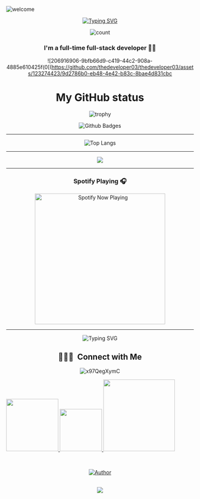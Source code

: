 ![welcome](https://github.com/thedeveloper03/thedeveloper03/assets/123274423/dddcb089-cc76-4531-a2be-06d863f784d2)

 <p align="center"> 
 <div align="center">  
   <a href="https://git.io/typing-svg"><img 
  src="https://readme-typing-svg.demolab.com?font=Rubik+Dirt&size=65&pause=1000&color=15ff63&background=FF20A500&center=true&vCenter=true&width=1000&height=150&lines=I'm+Web+Developer;New+Beginning+Developer;Please+Support+Me" 
  alt="Typing SVG" /></a>      
 </p> 

 <p align="center"> 
 <img align="center" alt="count" src="https://count.getloli.com/get/@: web-developer03?theme=rule34"> 
 </p>

   ### <div align="center">I'm a full-time full-stack developer 👨‍💻</div> 
   
  ![206916906-9bfb66d9-c419-44c2-908a-4885e610425f(0[(https://github.com/thedeveloper03/thedeveloper03/assets/123274423/9d2786b0-eb48-4e42-b83c-8bae4d831cbc

# My GitHub status
![trophy](https://github-profile-trophy.vercel.app/?username=web-developer03&theme=radical)
<br>
</p>

![Github Badges](https://github-readme-stats.vercel.app/api?username=web-developer03&show_icons=true&theme=highcontrast)
<br>
___ 
  
 ![Top Langs](https://github-readme-stats.vercel.app/api/top-langs/?username=web-developer03&count_private=true&show_icons=true&theme=highcontrast) 
 ___

![](https://github-readme-streak-stats.herokuapp.com/?user=web-developer03&theme=highcontrast&hide_border=true)
___

### Spotify Playing 🎧

<p align="center">
  <a href="https://open.spotify.com/track/2K1d3wo1LCF7aMRv8NIxu3" target="_blank"><img src="https://now-playing-on-spotify.vercel.app/api/spotify" alt="Spotify Now Playing" width="350"/></a>
</p>

------

<div align="center">
    <img
        src="https://readme-typing-svg.herokuapp.com?font=Rubik+Dirt&size=25&duration=4997&color=963300&background=FF674200&center=true&vCenter=true&lines=Hi+there+Its+the+developer+;Thanks+for+Visiting+;Follow+my+github"
            alt="Typing SVG"
        />
    </a>

## 👨🏻‍💼 &nbsp;Connect with Me 
  ![x97QegXymC](https://github.com/thedeveloper03/thedeveloper03/assets/123274423/988ca430-c243-459c-ba07-6b899eb52a2d)

 <p align="left"> 
  
  <a href="https://www.instagram.com/the_developer.01" alt="Linkedin"> 
   <img width="140px" src="https://img.shields.io/badge/-Instagram-rgb(25, 27, 30)?style=for-the-badge&logo=Instagram&logoColor=rgb(150, 118, 228)&link=https://instagram.com/The_developer.01"/>  
  </a> 
  
  <a href="mailto: smtechmods " alt="Gmail"> 
   <img width="113px" src="https://img.shields.io/badge/-Gmail-rgb(25, 27, 30)?style=for-the-badge&logo=Gmail&logoColor=rgb(150, 118, 228)&link=mailto: smtechofcmods@gmail.com"/>  
  </a> 
  
  <a href="https://smdeveloper vercel.app/" alt="Portfolio"> 
   <img width="192px" src="https://img.shields.io/badge/my_portfolio-rgb(25, 27, 30)?style=for-the-badge&logo=ko-fi&logoColor=rgb(150, 118, 228)&link=https://www.evander.com.br/"/> 
  </a> 
  
  </p>
   <br/> 
     <div>
   <p align="center"> 
 <a href="#"><img title="Author" src="https://img.shields.io/badge/Author-The developer-orange.svg?style=for-the-badge&logo=github"></a> 
 </p> 
 
 </div>
 <br/>  
  <div style="text-align:center">  
  <a href="#">  
    <img src="./Bottom.svg"></a>  
  </div>  
